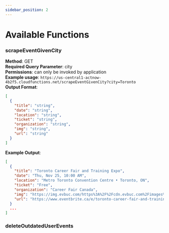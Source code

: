 ```yaml
---
sidebar_position: 2
---
```


# Available Functions

### scrapeEventGivenCity

**Method**: GET  
**Required Query Parameter**: city  
**Permissions**: can only be invoked by application  
**Example usage**: `https://us-central1-actnow-4b2f5.cloudfunctions.net/scrapeEventGivenCity?city=Toronto`  
**Output Format**:

```json
[
  {
    "title": "string",
    "date": "string",
    "location": "string",
    "ticket": "string",
    "organization": "string",
    "img": "string",
    "url": "string"
  }
]
```

**Example Output**:

```json
[
  {
    "title": "Toronto Career Fair and Training Expo",
    "date": "Thu, Nov 25, 10:00 AM",
    "location": "Metro Toronto Convention Centre • Toronto, ON",
    "ticket": "Free",
    "organization": "Career Fair Canada",
    "img": "https://img.evbuc.com/https%3A%2F%2Fcdn.evbuc.com%2Fimages%2F141853097%2F310079302852%2F1%2Foriginal.20200102-204940?w=512&auto=format%2Ccompress&q=75&sharp=10&rect=0%2C30%2C1250%2C625&s=69210e2290152c54285bbcb2c1606019",
    "url": "https://www.eventbrite.ca/e/toronto-career-fair-and-training-expo-tickets-163655099809?aff=ebdssbdestsearch"
  }
  ...
]
```

### deleteOutdatedUserEvents
